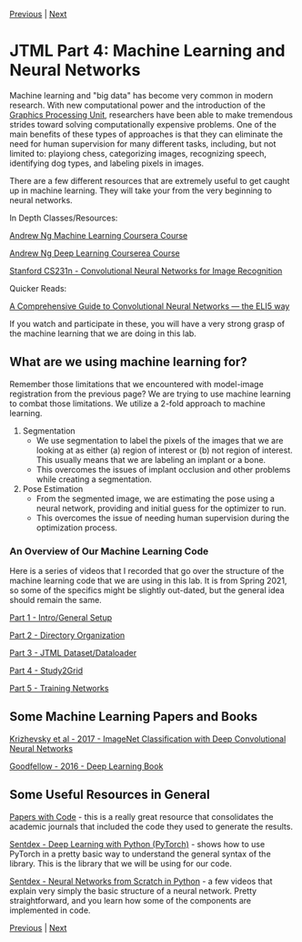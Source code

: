 [Previous](https://github.com/BRIO-lab/brio-lab-onboarding/blob/main/JTML/Part_3.md) | [Next](https://github.com/BRIO-lab/brio-lab-onboarding/blob/main/JTML/Part_5.md)

# JTML Part 4: Machine Learning and Neural Networks

Machine learning and "big data" has become very common in modern research. With new computational power and the introduction of the [Graphics Processing Unit](https://en.wikipedia.org/wiki/Graphics_processing_unit), researchers have been able to make tremendous strides toward solving computationally expensive problems. One of the main benefits of these types of approaches is that they can eliminate the need for human supervision for many different tasks, including, but not limited to: playiong chess, categorizing images, recognizing speech, identifying dog types, and labeling pixels in images.

There are a few different resources that are extremely useful to get caught up in machine learning. They will take your from the very beginning to neural networks.

In Depth Classes/Resources:

[Andrew Ng Machine Learning Coursera Course](https://www.coursera.org/learn/machine-learning)

[Andrew Ng Deep Learning Courserea Course](https://www.coursera.org/specializations/deep-learning)

[Stanford CS231n - Convolutional Neural Networks for Image Recognition](https://youtube.com/playlist?list=PLC1qU-LWwrF64f4QKQT-Vg5Wr4qEE1Zxk)

Quicker Reads:

[A Comprehensive Guide to Convolutional Neural Networks — the ELI5 way](https://towardsdatascience.com/a-comprehensive-guide-to-convolutional-neural-networks-the-eli5-way-3bd2b1164a53)


If you watch and participate in these, you will have a very strong grasp of the machine learning that we are doing in this lab.

## What are we using machine learning for?

Remember those limitations that we encountered with model-image registration from the previous page? We are trying to use machine learning to combat those limitations. We utilize a 2-fold approach to machine learning.

1. Segmentation
    * We use segmentation to label the pixels of the images that we are looking at as either (a) region of interest or (b) not region of interest. This usually means that we are labeling an implant or a bone.
    * This overcomes the issues of implant occlusion and other problems while creating a segmentation.
2. Pose Estimation
    * From the segmented image, we are estimating the pose using a neural network, providing and initial guess for the optimizer to run.
    * This overcomes the issue of needing human supervision during the optimization process.

### An Overview of Our Machine Learning Code

Here is a series of videos that I recorded that go over the structure of the machine learning code that we are using in this lab. It is from Spring 2021, so some of the specifics might be slightly out-dated, but the general idea should remain the same.

[Part 1 - Intro/General Setup](https://www.dropbox.com/s/tnsubjij6x7u8qu/1_Intro_General%20Setup.mp4?dl=0)

[Part 2 - Directory Organization](https://www.dropbox.com/s/am9ss1ih4h58bz6/2_Directory%20Organization.mp4?dl=0)

[Part 3 - JTML Dataset/Dataloader](https://www.dropbox.com/s/zs8jb4tmj948ipl/3_JTML%20Dataset_Dataloader.mp4?dl=0)

[Part 4 - Study2Grid](https://www.dropbox.com/s/cl5ipkjzai77iej/4_Study2Grid.mp4?dl=0)

[Part 5 - Training Networks](https://www.dropbox.com/s/99mvop92sko2hed/5_Training.mp4?dl=0)

## Some Machine Learning Papers and Books

[Krizhevsky et al - 2017 - ImageNet Classification with Deep Convolutional Neural Networks](https://www.dropbox.com/s/ugcd5lwrzdx400j/Krizhevsky%20et%20al_2017_ImageNet%20classification%20with%20deep%20convolutional%20neural%20networks.pdf?dl=0)

[Goodfellow - 2016 - Deep Learning Book](https://www.deeplearningbook.org/)

## Some Useful Resources in General

[Papers with Code](https://paperswithcode.com/) - this is a really great resource that consolidates the academic journals that included the code they used to generate the results.

[Sentdex - Deep Learning with Python (PyTorch)](https://youtube.com/playlist?list=PLQVvvaa0QuDdeMyHEYc0gxFpYwHY2Qfdh) - shows how to use PyTorch in a pretty basic way to understand the general syntax of the library. This is the library that we will be using for our code.

[Sentdex - Neural Networks from Scratch in Python](https://youtube.com/playlist?list=PLQVvvaa0QuDcjD5BAw2DxE6OF2tius3V3) - a few videos that explain very simply the basic structure of a neural network. Pretty straightforward, and you learn how some of the components are implemented in code.


[Previous](https://github.com/BRIO-lab/brio-lab-onboarding/blob/main/JTML/Part_3.md) | [Next](https://github.com/BRIO-lab/brio-lab-onboarding/blob/main/JTML/Part_5.md)